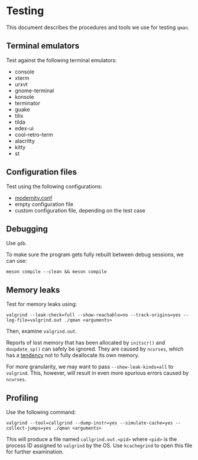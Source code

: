# Testing

This document describes the procedures and tools we use for testing `qman`.

## Terminal emulators

Test against the following terminal emulators:

- console
- xterm
- urxvt
- gnome-terminal
- konsole
- terminator
- guake
- tilix
- tilda
- edex-ui
- cool-retro-term
- alacritty
- kitty
- st

## Configuration files

Test using the following configurations:

- [modernity.conf](https://github.com/plp13/qman/blob/main/config/modernity.conf)
- empty configuration file
- custom configuration file, depending on the test case

## Debugging

Use `gdb`.

To make sure the program gets fully rebuilt between debug sessions, we can use:

```
meson compile --clean && meson compile

```

## Memory leaks

Test for memory leaks using:

```
valgrind --leak-check=full --show-reachable=no --track-origins=yes --log-file=valgrind.out ./qman <arguments>
```

Then, examine `valgrind.out`.

Reports of lost memory that has been allocated by `initscr()` and
`doupdate_sp()` can safely be ignored. They are caused by `ncurses`, which has
a [tendency](https://invisible-island.net/ncurses/ncurses.faq.html#config_leaks)
not to fully deallocate its own memory.

For more granularity, we may want to pass `--show-leak-kinds=all` to `valgrind`.
This, however, will result in even more spurious errors caused by `ncurses`.

## Profiling

Use the following command:

```
valgrind --tool=callgrind --dump-instr=yes --simulate-cache=yes --collect-jumps=yes ./qman <arguments>
```

This will produce a file named `callgrind.out.<pid>` where `<pid>` is the
process ID assigned to `valgrind` by the OS. Use `kcachegrind` to open this file
for further examination.
